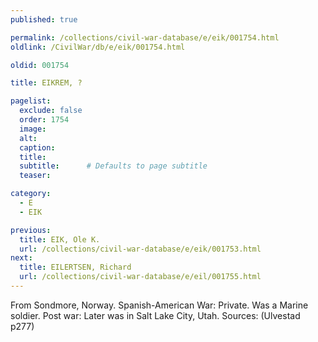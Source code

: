 ```yaml
---
published: true

permalink: /collections/civil-war-database/e/eik/001754.html
oldlink: /CivilWar/db/e/eik/001754.html

oldid: 001754

title: EIKREM, ?

pagelist:
  exclude: false
  order: 1754
  image: 
  alt:
  caption:
  title:
  subtitle:      # Defaults to page subtitle
  teaser:

category: 
  - E 
  - EIK

previous:
  title: EIK, Ole K.
  url: /collections/civil-war-database/e/eik/001753.html  
next:
  title: EILERTSEN, Richard
  url: /collections/civil-war-database/e/eil/001755.html   
---
```

From Sondmore, Norway. Spanish-American War: Private. Was a Marine soldier. Post war: Later was in Salt Lake City, Utah. Sources: (Ulvestad p277)